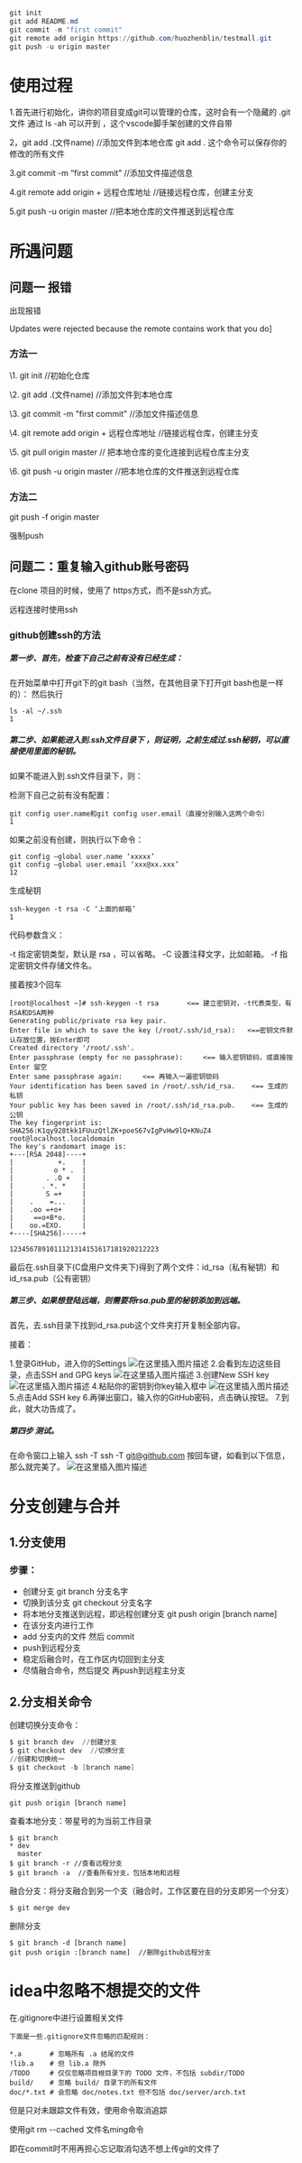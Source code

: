 ```powershell
git init  
git add README.md
git commit -m "first commit"
git remote add origin https://github.com/huozhenblin/testmall.git
git push -u origin master
```

# 使用过程

1.首先进行初始化，讲你的项目变成git可以管理的仓库，这时会有一个隐藏的 .git文件  通过  ls -ah 可以开到 ，这个vscode脚手架创建的文件自带

2，git add .(文件name) //添加文件到本地仓库  git add .  这个命令可以保存你的修改的所有文件

3.git commit -m “first commit” //添加文件描述信息

4.git remote add origin + 远程仓库地址 //链接远程仓库，创建主分支

5.git push -u origin master //把本地仓库的文件推送到远程仓库

# 所遇问题

## 问题一 报错

出现报错

Updates were rejected because the remote contains work that you do]

### 方法一

\1. git init //初始化仓库



\2. git add .(文件name) //添加文件到本地仓库



\3. git commit -m "first commit" //添加文件描述信息



\4. git remote add origin + 远程仓库地址 //链接远程仓库，创建主分支



\5. git pull origin master // 把本地仓库的变化连接到远程仓库主分支



\6. git push -u origin master //把本地仓库的文件推送到远程仓库

### 方法二

git push -f origin master

强制push

## 问题二：重复输入github账号密码

在clone 项目的时候，使用了 https方式，而不是ssh方式。

远程连接时使用ssh



### github创建ssh的方法

##### 第一步、首先，检查下自己之前有没有已经生成：

在开始菜单中打开git下的git bash（当然，在其他目录下打开git bash也是一样的）：
然后执行

```
ls -al ~/.ssh 
1
```

##### 第二步、如果能进入到.ssh文件目录下 ，则证明，之前生成过.ssh秘钥，可以直接使用里面的秘钥。

如果不能进入到.ssh文件目录下，则：

检测下自己之前有没有配置：

```
git config user.name和git config user.email（直接分别输入这两个命令）
1
```

如果之前没有创建，则执行以下命令：

```
git config –global user.name ‘xxxxx’ 
git config –global user.email ‘xxx@xx.xxx’
12
```

生成秘钥

```
ssh-keygen -t rsa -C ‘上面的邮箱’
1
```

代码参数含义：

-t 指定密钥类型，默认是 rsa ，可以省略。
-C 设置注释文字，比如邮箱。
-f 指定密钥文件存储文件名。

接着按3个回车

```
[root@localhost ~]# ssh-keygen -t rsa       <== 建立密钥对，-t代表类型，有RSA和DSA两种
Generating public/private rsa key pair.
Enter file in which to save the key (/root/.ssh/id_rsa):   <==密钥文件默认存放位置，按Enter即可
Created directory '/root/.ssh'.
Enter passphrase (empty for no passphrase):     <== 输入密钥锁码，或直接按 Enter 留空
Enter same passphrase again:     <== 再输入一遍密钥锁码
Your identification has been saved in /root/.ssh/id_rsa.    <== 生成的私钥
Your public key has been saved in /root/.ssh/id_rsa.pub.    <== 生成的公钥
The key fingerprint is:
SHA256:K1qy928tkk1FUuzQtlZK+poeS67vIgPvHw9lQ+KNuZ4 root@localhost.localdomain
The key's randomart image is:
+---[RSA 2048]----+
|           +.    |
|          o * .  |
|        . .O +   |
|       . *. *    |
|        S =+     |
|    .    =...    |
|    .oo =+o+     |
|     ==o+B*o.    |
|    oo.=EXO.     |
+----[SHA256]-----+

1234567891011121314151617181920212223
```

最后在.ssh目录下(C盘用户文件夹下)得到了两个文件：id_rsa（私有秘钥）和id_rsa.pub（公有密钥）

##### 第三步、如果想登陆远端，则需要将rsa.pub里的秘钥添加到远端。

首先，去.ssh目录下找到id_rsa.pub这个文件夹打开复制全部内容。

接着：

1.登录GitHub，进入你的Settings
![在这里插入图片描述](https://img-blog.csdnimg.cn/2019061921352777.png?x-oss-process=image/watermark,type_ZmFuZ3poZW5naGVpdGk,shadow_10,text_aHR0cHM6Ly9ibG9nLmNzZG4ubmV0L3FxXzM1NDk1MzM5,size_16,color_FFFFFF,t_70)
2.会看到左边这些目录，点击SSH and GPG keys
![在这里插入图片描述](https://img-blog.csdnimg.cn/20190619213552339.png?x-oss-process=image/watermark,type_ZmFuZ3poZW5naGVpdGk,shadow_10,text_aHR0cHM6Ly9ibG9nLmNzZG4ubmV0L3FxXzM1NDk1MzM5,size_16,color_FFFFFF,t_70)
3.创建New SSH key
![在这里插入图片描述](https://img-blog.csdnimg.cn/20190619213619807.png?x-oss-process=image/watermark,type_ZmFuZ3poZW5naGVpdGk,shadow_10,text_aHR0cHM6Ly9ibG9nLmNzZG4ubmV0L3FxXzM1NDk1MzM5,size_16,color_FFFFFF,t_70)
4.粘贴你的密钥到你key输入框中
![在这里插入图片描述](https://img-blog.csdnimg.cn/20190619213715333.png?x-oss-process=image/watermark,type_ZmFuZ3poZW5naGVpdGk,shadow_10,text_aHR0cHM6Ly9ibG9nLmNzZG4ubmV0L3FxXzM1NDk1MzM5,size_16,color_FFFFFF,t_70)
5.点击Add SSH key
6.再弹出窗口，输入你的GitHub密码，点击确认按钮。
7.到此，就大功告成了。

##### 第四步 测试。

在命令窗口上输入 ssh -T ssh -T [git@github.com](mailto:git@github.com) 按回车键，如看到以下信息，那么就完美了。
![在这里插入图片描述](https://img-blog.csdnimg.cn/20190619221201430.png)

# 分支创建与合并

## 1.分支使用

### 步骤：

- 创建分支 git branch  分支名字
- 切换到该分支 git  checkout  分支名字
- 将本地分支推送到远程，即远程创建分支 git push origin [branch name]
- 在该分支内进行工作
- add 分支内的文件 然后 commit 
- push到远程分支
- 稳定后融合时，在工作区内切回到主分支
- 尽情融合命令，然后提交 再push到远程主分支

## 2.分支相关命令

创建切换分支命令：

```powershell
$ git branch dev  //创建分支
$ git checkout dev  //切换分支
//创建和切换统一
$ git checkout -b [branch name]

```

将分支推送到github

```shell
git push origin [branch name]
```



查看本地分支：带星号的为当前工作目录

```shell
$ git branch
* dev
  master
$ git branch -r //查看远程分支
$ git branch -a  //查看所有分支，包括本地和远程
```



融合分支：将分支融合到另一个支（融合时，工作区要在目的分支即另一个分支）

```shell
$ git merge dev
```

删除分支

```shell
$ git branch -d [branch name]  
git push origin :[branch name]  //删除github远程分支
```

# idea中忽略不想提交的文件

在.gitignore中进行设置相关文件

```
下面是一些.gitignore文件忽略的匹配规则：

*.a       # 忽略所有 .a 结尾的文件
!lib.a    # 但 lib.a 除外
/TODO     # 仅仅忽略项目根目录下的 TODO 文件，不包括 subdir/TODO
build/    # 忽略 build/ 目录下的所有文件
doc/*.txt # 会忽略 doc/notes.txt 但不包括 doc/server/arch.txt
```

但是只对未跟踪文件有效，使用命令取消追踪

使用git rm --cached 文件名ming命令

即在commit时不用再担心忘记取消勾选不想上传git的文件了